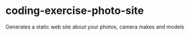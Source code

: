 # coding-exercise-photo-site
Generates a static web site about your photos, camera makes and models
